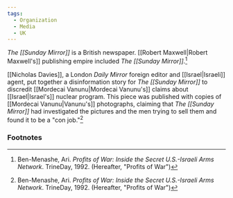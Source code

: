 ```yaml
---
tags:
  - Organization
  - Media
  - UK
---
```

*The [[Sunday Mirror]]* is a British newspaper. [[Robert Maxwell|Robert Maxwell's]] publishing empire included *The [[Sunday Mirror]]*.[^1]

[[Nicholas Davies]], a London *Daily Mirror* foreign editor and [[Israel|Israeli]] agent, put together a disinformation story for *The [[Sunday Mirror]]* to discredit [[Mordecai Vanunu|Mordecai Vanunu's]] claims about [[Israel|Israel's]] nuclear program. This piece was published with copies of [[Mordecai Vanunu|Vanunu's]] photographs, claiming that *The [[Sunday Mirror]]* had investigated the pictures and the men trying to sell them and found it to be a "con job."[^1]

### Footnotes
[^1]: Ben-Menashe, Ari. *Profits of War: Inside the Secret U.S.-Israeli Arms Network*. TrineDay, 1992. (Hereafter, "Profits of War")
